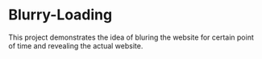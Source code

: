 # Blurry-Loading


This project demonstrates the idea of bluring the website for certain point of time and revealing the actual website.
